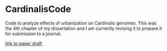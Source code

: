 # CardinalisCode
 Code to analyze effects of urbanization on Cardinalis genomes. This was the 4th chapter of my dissertation and I am currently revising it to prepare it for submission to a journal.

[link to paper draft](../main/Jackson_Chapter4Final.pdf)
